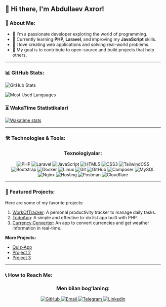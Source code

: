 ## 🌟 Hi there, I'm Abdullaev Axror!

### 🌟 About Me:
- 🌟 I'm a passionate developer exploring the world of programming.
- 🌟 Currently learning **PHP, Laravel**, and improving my **JavaScript** skills.
- 🌟 I love creating web applications and solving real-world problems.
- 🌟 My goal is to contribute to open-source and build projects that help others.

---

### 📊 GitHub Stats:
![GitHub Stats](https://github-readme-stats.vercel.app/api?username=abdullaevaxror&show_icons=true&theme=radical)

![Most Used Languages](https://github-readme-stats.vercel.app/api/top-langs/?username=abdullaevaxror&layout=compact&theme=dark)

### ⏳ WakaTime Statistikalari   
[![Wakatime stats](https://github-readme-stats.vercel.app/api/wakatime?username=@abdullaevaxror&layout=compact&theme=radical&hide_title=true&border_radius=10px&range=all_time)](https://wakatime.com/@abdullaevaxror)

---

### 🛠 Technologies & Tools:
<div align="center">
  <h3>Texnologiyalar:</h3>
  <p>
    <img src="https://img.shields.io/badge/PHP-777BB4?style=for-the-badge&logo=php&logoColor=white" alt="PHP">
    <img src="https://img.shields.io/badge/Laravel-FF2D20?style=for-the-badge&logo=laravel&logoColor=white" alt="Laravel">
    <img src="https://img.shields.io/badge/JavaScript-F7DF1E?style=for-the-badge&logo=javascript&logoColor=black" alt="JavaScript">
    <img src="https://img.shields.io/badge/HTML5-E34F26?style=for-the-badge&logo=html5&logoColor=white" alt="HTML5">
    <img src="https://img.shields.io/badge/CSS3-1572B6?style=for-the-badge&logo=css3&logoColor=white" alt="CSS3">
    <img src="https://img.shields.io/badge/TailwindCSS-38B2AC?style=for-the-badge&logo=tailwind-css&logoColor=white" alt="TailwindCSS">
    <img src="https://img.shields.io/badge/Bootstrap-563D7C?style=for-the-badge&logo=bootstrap&logoColor=white" alt="Bootstrap">
    <img src="https://img.shields.io/badge/Docker-2496ED?style=for-the-badge&logo=docker&logoColor=white" alt="Docker">
    <img src="https://img.shields.io/badge/Linux-FCC624?style=for-the-badge&logo=linux&logoColor=black" alt="Linux">
    <img src="https://img.shields.io/badge/Git-F05032?style=for-the-badge&logo=git&logoColor=white" alt="Git">
    <img src="https://img.shields.io/badge/GitHub-181717?style=for-the-badge&logo=github&logoColor=white" alt="GitHub">
    <img src="https://img.shields.io/badge/Composer-885630?style=for-the-badge&logo=composer&logoColor=white" alt="Composer">
    <img src="https://img.shields.io/badge/MySQL-4479A1?style=for-the-badge&logo=mysql&logoColor=white" alt="MySQL">
    <img src="https://img.shields.io/badge/Nginx-269539?style=for-the-badge&logo=nginx&logoColor=white" alt="Nginx">
    <img src="https://img.shields.io/badge/Hosting-FF9900?style=for-the-badge&logo=google-cloud&logoColor=white" alt="Hosting">
    <img src="https://img.shields.io/badge/Postman-FF6C37?style=for-the-badge&logo=postman&logoColor=white" alt="Postman">
    <img src="https://img.shields.io/badge/Cloudflare-F38020?style=for-the-badge&logo=cloudflare&logoColor=white" alt="Cloudflare">
  </p>
</div>

---

### 🌟 Featured Projects:
Here are some of my favorite projects:
1. [WorkOfTracker](https://github.com/abdullaevaxror/WorkOfTracker): A personal productivity tracker to manage daily tasks.
2. [TodoApp](https://github.com/abdullaevaxror/TodoApp): A simple and effective to-do list app built with PHP.
3. [Currency Converter](https://github.com/abdullaevaxror/CurrencyConverter): An app to convert currencies and get weather information in real-time.

**More Projects:**
- [Quiz-App](http://abdullaevaxror.beget.tech/)
- [Project 2](https://github.com/abdullaevaxror/Project2)
- [Project 3](https://github.com/abdullaevaxror/Project3)

---

### 📞 How to Reach Me:
<div align="center">
  <h3>Men bilan bog'laning:</h3>
  <a href="https://github.com/abdullaevaxror" target="_blank">
    <img src="https://img.shields.io/badge/GitHub-181717?style=for-the-badge&logo=github&logoColor=white" alt="GitHub">
  </a>
  <a href="mailto:abdullaevaxror122@gmail.com" target="_blank">
    <img src="https://img.shields.io/badge/Email-D14836?style=for-the-badge&logo=gmail&logoColor=white" alt="Email">
  </a>
  <a href="https://t.me/abdullaevaxror" target="_blank">
    <img src="https://img.shields.io/badge/Telegram-26A5E4?style=for-the-badge&logo=telegram&logoColor=white" alt="Telegram">
  </a>
  <a href="https://www.linkedin.com/in/abdullaev-axror/" target="_blank">
    <img src="https://img.shields.io/badge/LinkedIn-0077B5?style=for-the-badge&logo=linkedin&logoColor=white" alt="LinkedIn">
  </a>
</div>
